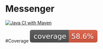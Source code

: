 # Messenger
[![Java CI with Maven](https://github.com/s18552/Messenger/actions/workflows/maven.yml/badge.svg)](https://github.com/s18552/Messenger/actions/workflows/maven.yml)



#Coverage
[![Coverage](.github/badges/jacoco.svg)](https://github.com/s18552/Messenger/actions/workflows/build.yml)
